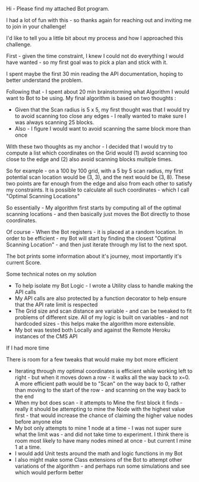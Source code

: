 
Hi - Please find my attached Bot program.

I had a lot of fun with this - so thanks again for reaching out and inviting me to join in your challenge!

I'd like to tell you a little bit about my process and how I approached this challenge.

First - given the time constraint, I knew I could not do everything I would have wanted - so my first goal was to pick a plan and stick with it.

I spent maybe the first 30 min reading the API documentation, hoping to better understand the problem.

Following that - I spent about 20 min brainstorming what Algorithm I would want to Bot to be using.  My final algorithm is based on two thoughts :

* Given that the Scan radius is 5 x 5, my first thought was that I would try to avoid scanning too close any edges - I really wanted to make sure I was always scanning 25 blocks.
* Also - I figure I would want to avoid scanning the same block more than once


With these two thoughts as my anchor - I decided that I would try to compute a list which coordinates on the Grid would (1) avoid scanning too close to the edge and (2) also avoid scanning blocks multiple times.

So for example - on a 100 by 100 grid, with a 5 by 5 scan radius, my first potential scan location would be (3, 3), and the next would be (3, 8).  These two points are far enough from the edge and also from each other to satisfy my constraints.  It is possible to calculate all such coordinates - which I call "Optimal Scanning Locations"

So essentially - My algorithm first starts by computing all of the optimal scanning locations - and then basically just moves the Bot directly to those coordinates.

Of course - When the Bot registers - it is placed at a random location.  In order to be efficient - my Bot will start by finding the closest "Optimal Scanning Location" - and then just iterate through my list to the next spot.

The bot prints some information about it's journey, most importantly it's current Score.

Some technical notes on my solution

* To help isolate my Bot Logic - I wrote a Utility class to handle making the API calls
* My API calls are also protected by a function decorator to help ensure that the API rate limit is respected
* The Grid size and scan distance are variable - and can be tweaked to fit problems of different size.  All of my logic is built on variables - and not hardcoded sizes - this helps make the algorithm more extensible.
* My bot was tested both Locally and against the Remote Heroku instances of the CMS API



If I had more time

There is room for a few tweaks that would make my bot more efficient

* Iterating through my optimal coordinates is efficient while working left to right - but when it moves down a row - it walks all the way back to x=0.  A more efficient path would be to "Scan" on the way back to 0, rather than moving to the start of the row - and scanning on the way back to the end
* When my bot does scan - it attempts to Mine the first block it finds - really it should be attempting to mine the Node with the highest value first - that would increase the chance of claiming the higher value nodes before anyone else
* My bot only attempts to mine 1 node at a time - I was not super sure what the limit was - and did not take time to experiment.  I think there is room most likely to have many nodes mined at once - but current I mine 1 at a time.
* I would add Unit tests around the math and logic functions in my Bot
* I also might make some Class extensions of the Bot to attempt other variations of the algorithm - and perhaps run some simulations and see which would perform better
